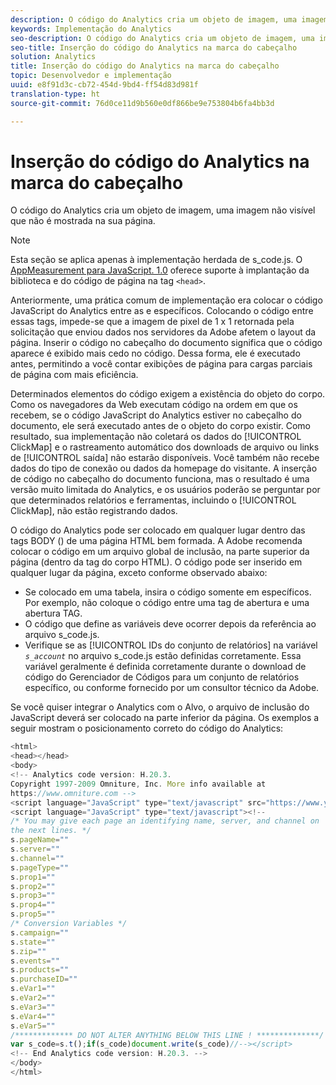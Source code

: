 ```yaml
---
description: O código do Analytics cria um objeto de imagem, uma imagem não visível que não é mostrada na sua página.
keywords: Implementação do Analytics
seo-description: O código do Analytics cria um objeto de imagem, uma imagem não visível que não é mostrada na sua página.
seo-title: Inserção do código do Analytics na marca do cabeçalho
solution: Analytics
title: Inserção do código do Analytics na marca do cabeçalho
topic: Desenvolvedor e implementação
uuid: e8f91d3c-cb72-454d-9bd4-ff54d83d981f
translation-type: ht
source-git-commit: 76d0ce11d9b560e0df866be9e753804b6fa4bb3d

---
```



# Inserção do código do Analytics na marca do cabeçalho

O código do Analytics cria um objeto de imagem, uma imagem não visível que não é mostrada na sua página.

>[!NOTE]
>
>Esta seção se aplica apenas à implementação herdada de s_code.js. O [AppMeasurement para JavaScript. 1.0](../../../implement/js-implementation/c-appmeasurement-js/appmeasure-mjs.md#concept_F3957D7093A94216BD79F35CFC1557E8) oferece suporte à implantação da biblioteca e do código de página na tag `<head>`.

Anteriormente, uma prática comum de implementação era colocar o código JavaScript do Analytics entre as <head><meta http-equiv="Content-Type" content="text/html; charset=UTF-8"> e </head> específicos. Colocando o código entre essas tags, impede-se que a imagem de pixel de 1 x 1 retornada pela solicitação que enviou dados nos servidores da Adobe afetem o layout da página. Inserir o código no cabeçalho do documento significa que o código aparece é exibido mais cedo no código. Dessa forma, ele é executado antes, permitindo a você contar exibições de página para cargas parciais de página com mais eficiência.

Determinados elementos do código exigem a existência do objeto do corpo. Como os navegadores da Web executam código na ordem em que os recebem, se o código JavaScript do Analytics estiver no cabeçalho do documento, ele será executado antes de o objeto do corpo existir. Como resultado, sua implementação não coletará os dados do [!UICONTROL ClickMap] e o rastreamento automático dos downloads de arquivo ou links de [!UICONTROL saída] não estarão disponíveis. Você também não recebe dados do tipo de conexão ou dados da homepage do visitante. A inserção de código no cabeçalho do documento funciona, mas o resultado é uma versão muito limitada do Analytics, e os usuários poderão se perguntar por que determinados relatórios e ferramentas, incluindo o [!UICONTROL ClickMap], não estão registrando dados.

O código do Analytics pode ser colocado em qualquer lugar dentro das tags BODY (<BODY></BODY>) de uma página HTML bem formada. A Adobe recomenda colocar o código em um arquivo global de inclusão, na parte superior da página (dentro da tag do corpo HTML). O código pode ser inserido em qualquer lugar da página, exceto conforme observado abaixo:

* Se colocado em uma tabela, insira o código somente em <td></td> específicos. Por exemplo, não coloque o código entre uma tag de abertura <tr> e uma abertura <td> TAG.
* O código que define as variáveis deve ocorrer depois da referência ao arquivo s_code.js.
* Verifique se as [!UICONTROL IDs do conjunto de relatórios] na variável *`s_account`* no arquivo s_code.js estão definidas corretamente. Essa variável geralmente é definida corretamente durante o download de código do Gerenciador de Códigos para um conjunto de relatórios específico, ou conforme fornecido por um consultor técnico da Adobe.

Se você quiser integrar o Analytics com o Alvo, o arquivo de inclusão do JavaScript deverá ser colocado na parte inferior da página. Os exemplos a seguir mostram o posicionamento correto do código do Analytics:

```js
<html> 
<head></head> 
<body> 
<!-- Analytics code version: H.20.3. 
Copyright 1997-2009 Omniture, Inc. More info available at 
https://www.omniture.com --> 
<script language="JavaScript" type="text/javascript" src="https://www.yourdomain.com/js/s_code.js"></script> 
<script language="JavaScript" type="text/javascript"><!-- 
/* You may give each page an identifying name, server, and channel on 
the next lines. */ 
s.pageName="" 
s.server="" 
s.channel="" 
s.pageType="" 
s.prop1="" 
s.prop2="" 
s.prop3="" 
s.prop4="" 
s.prop5="" 
/* Conversion Variables */ 
s.campaign="" 
s.state="" 
s.zip="" 
s.events="" 
s.products="" 
s.purchaseID="" 
s.eVar1="" 
s.eVar2="" 
s.eVar3="" 
s.eVar4="" 
s.eVar5="" 
/************* DO NOT ALTER ANYTHING BELOW THIS LINE ! **************/ 
var s_code=s.t();if(s_code)document.write(s_code)//--></script> 
<!-- End Analytics code version: H.20.3. --> 
</body> 
</html> 
```

